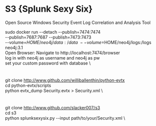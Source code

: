 # S3 {Splunk Sexy Six}
Open Source Windows Security Event Log Correlation and Analysis Tool

sudo docker run --detach --publish=7474:7474 \
--publish=7687:7687 --publish=7473:7473 \
--volume=$HOME/neo4j/data:/data \
--volume=$HOME/neo4j/logs:/logs neo4j:3.1 \
Open Browser: Navigate to http://localhost:7474/browser \
log in with neo4j as username and neo4j as pw \
set your custom password with database \
#
git clone http://www.github.com/williballenthin/python-evtx \
cd python-evtx/scripts \
python evtx_dump Security.evtx > Security.xml \
#
git clone http://www.github.com/slacker007/s3 \
cd s3 \
python splunksexysix.py --input path/to/your/Security.xml \
#
